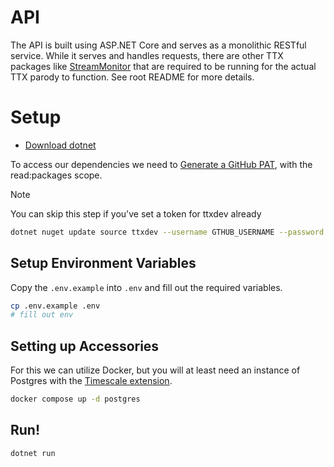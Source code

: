# API

The API is built using ASP.NET Core and serves as a monolithic RESTful service. While it serves and handles requests, there are 
other TTX packages like [StreamMonitor](https://github.com/ttxdev/TTX/tree/main/src/Interface/StreamMonitor) that are required to be
running for the actual TTX parody to function. See root README for more details.

# Setup

- [Download dotnet](https://dotnet.microsoft.com/en-us/)

To access our dependencies we need to [Generate a GitHub PAT](https://github.com/settings/tokens/new), with the read:packages scope.

> [!NOTE]  
> You can skip this step if you've set a token for ttxdev already

```sh
dotnet nuget update source ttxdev --username GTHUB_USERNAME --password GITHUB_PAT
```

## Setup Environment Variables

Copy the `.env.example` into `.env` and fill out the required variables.

```sh
cp .env.example .env
# fill out env
```

## Setting up Accessories

For this we can utilize Docker, but you will at least need an instance of Postgres with the [Timescale extension](https://www.timescale.com/).

```sh
docker compose up -d postgres
```

##  Run!

```sh
dotnet run
```
